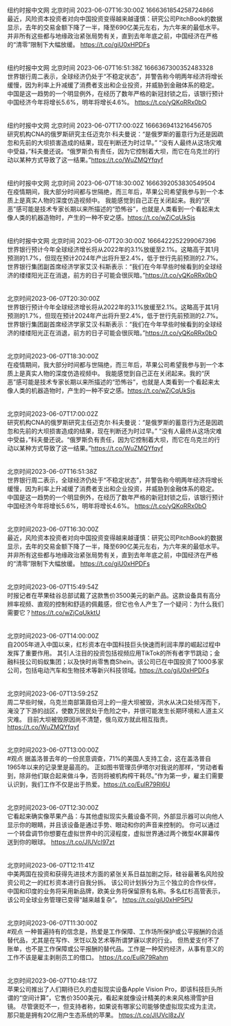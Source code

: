 纽约时报中文网 北京时间 2023-06-07T16:30:00Z 1666361854258724866<br>最近，风险资本投资者对向中国投资变得越来越谨慎：研究公司PitchBook的数据显示，去年的交易金额下降了一半，降至690亿美元左右，为六年来的最低水平。
并非所有这些都与地缘政治紧张局势有关，直到去年年底之前，中国经济在严格的“清零”限制下大幅放缓。 https://t.co/giU0xHPDFs<br><br><br>纽约时报中文网 北京时间 2023-06-07T16:51:38Z 1666367300352483328<br>世界银行周二表示，全球经济仍处于“不稳定状态”，并警告称今明两年经济将增长缓慢，因为利率上升减缓了消费者支出和企业投资，并威胁到金融体系的稳定。
中国是这一趋势的一个明显例外，在经历了数年严格的新冠封锁之后，该银行预计中国经济今年将增长5.6%，明年将增长4.6%。
https://t.co/yQKoRRx0bO<br><br><br>纽约时报中文网 北京时间 2023-06-07T17:00:02Z 1666369413216456705<br>研究机构CNA的俄罗斯研究主任迈克尔·科夫曼说：“是俄罗斯的蓄意行为还是因疏忽和先前的大坝损害造成的结果，现在判断还为时过早。”
“没有人最终从这场灾难中受益，”科夫曼还说。“俄罗斯负有责任，因为它控制着大坝，而它在乌克兰的行动以某种方式导致了这一结果。”https://t.co/WuZMQYfqyf<br><br><br>纽约时报中文网 北京时间 2023-06-07T18:30:00Z 1666392053830549504<br>在疫情期间，我大部分时间都与世隔绝，而三年后，苹果公司希望我参与到一个本质上是真实人物的深度仿造视频中。
我能感觉到自己正在关闭起来。我的“厌恶”感可能是技术专家长期以来所描述的“恐怖谷”，也就是人类看到一个看起来太像人类的机器造物时，产生的一种不安之感。https://t.co/wZjCqUkSjs<br><br><br>纽约时报中文网 北京时间 2023-06-07T20:30:00Z 1666422252299067396<br>世界银行预计今年全球经济增长将从2022年的3.1%放缓至2.1%。这略高于其1月预测的1.7%，但现在预计2024年产出将升至2.4%，低于世行先前预测的2.7%。
世界银行集团副首席经济学家艾汉·科斯表示：“我们在今年早些时候看到的全球经济的缕缕阳光正在消退，前方的日子可能会很灰暗。”https://t.co/yQKoRRx0bO<br><br><br>北京时间2023-06-07T20:30:00Z<br>世界银行预计今年全球经济增长将从2022年的3.1%放缓至2.1%。这略高于其1月预测的1.7%，但现在预计2024年产出将升至2.4%，低于世行先前预测的2.7%。
世界银行集团副首席经济学家艾汉·科斯表示：“我们在今年早些时候看到的全球经济的缕缕阳光正在消退，前方的日子可能会很灰暗。”https://t.co/yQKoRRx0bO<br><br><br>北京时间2023-06-07T18:30:00Z<br>在疫情期间，我大部分时间都与世隔绝，而三年后，苹果公司希望我参与到一个本质上是真实人物的深度仿造视频中。
我能感觉到自己正在关闭起来。我的“厌恶”感可能是技术专家长期以来所描述的“恐怖谷”，也就是人类看到一个看起来太像人类的机器造物时，产生的一种不安之感。https://t.co/wZjCqUkSjs<br><br><br>北京时间2023-06-07T17:00:02Z<br>研究机构CNA的俄罗斯研究主任迈克尔·科夫曼说：“是俄罗斯的蓄意行为还是因疏忽和先前的大坝损害造成的结果，现在判断还为时过早。”
“没有人最终从这场灾难中受益，”科夫曼还说。“俄罗斯负有责任，因为它控制着大坝，而它在乌克兰的行动以某种方式导致了这一结果。”https://t.co/WuZMQYfqyf<br><br><br>北京时间2023-06-07T16:51:38Z<br>世界银行周二表示，全球经济仍处于“不稳定状态”，并警告称今明两年经济将增长缓慢，因为利率上升减缓了消费者支出和企业投资，并威胁到金融体系的稳定。
中国是这一趋势的一个明显例外，在经历了数年严格的新冠封锁之后，该银行预计中国经济今年将增长5.6%，明年将增长4.6%。
https://t.co/yQKoRRx0bO<br><br><br>北京时间2023-06-07T16:30:00Z<br>最近，风险资本投资者对向中国投资变得越来越谨慎：研究公司PitchBook的数据显示，去年的交易金额下降了一半，降至690亿美元左右，为六年来的最低水平。
并非所有这些都与地缘政治紧张局势有关，直到去年年底之前，中国经济在严格的“清零”限制下大幅放缓。 https://t.co/giU0xHPDFs<br><br><br>北京时间2023-06-07T15:49:54Z<br>时报记者在苹果硅谷总部试戴了这款售价3500美元的新产品。这款设备具有高分辨率视频、直观的控制和舒适的佩戴感，但它也令人产生了一个疑问：为什么我们需要它？https://t.co/wZjCqUkktU<br><br><br>北京时间2023-06-07T14:00:00Z<br>自2005年进入中国以来，红杉资本在中国科技巨头快速而利润丰厚的崛起过程中发挥了重要作用。
其引人注目的投资包括视频应用TikTok的所有者字节跳动；金融科技公司蚂蚁集团；以及快时尚零售商Shein。该公司已在中国投资了1000多家公司，包括电动汽车和生物技术等新兴科技领域。https://t.co/giU0xHPDFs<br><br><br>北京时间2023-06-07T13:59:25Z<br>周二早些时候，乌克兰南部第聂伯河上的一座大坝被毁，洪水从决口处倾泻而下，淹没了下游的战区，使数万居民处于危险之中，并很可能发生长期环境和人道主义灾难。
目前大坝被毁原因尚不清楚，俄乌双方就此相互指责。
https://t.co/WuZMQYfqyf<br><br><br>北京时间2023-06-07T13:00:00Z<br>#观点 据盖洛普去年的一份民意调查，71%的美国人支持工会，这在盖洛普自1965年以来的记录里是最高的。
正如图书管理员伊塔尔对我说的那样，“劳动者看到，除非他们联合起来做斗争，否则将被机构榨干耗尽。”作为第一步，雇主们需要认识到，我们工作不仅是出于热爱。https://t.co/EulR79RI6U<br><br><br>北京时间2023-06-07T12:30:00Z<br>它看起来确实像苹果产品：与其他虚拟现实头戴设备不同，外部显示器可以向他人显示你的眼睛，并且该设备是通过手势、眼动和你的声音来控制的。
你可以通过一个转盘调节你想要在虚拟世界中的沉浸程度，虚拟世界通过两个微型4K屏幕传送到你的眼球。 https://t.co/JIUVcl97zt<br><br><br>北京时间2023-06-07T12:11:41Z<br>中美两国在投资和获得先进技术方面的紧张关系日益加剧之际，硅谷最著名风险投资公司之一的红杉资本进行自我分拆。
该公司计划拆分为三个独立的合作伙伴，中国和印度的业务将采用新品牌，欧美业务将保留原有名称。多名红杉高管表示，该公司全球业务管理已变得“越来越复杂”。
https://t.co/giU0xHP5PU<br><br><br>北京时间2023-06-07T11:30:00Z<br>#观点 一种普遍持有的信念是，热爱是工作保障、工作场所保护或公平报酬的合适替代品，尤其是在写作、烹饪以及艺术等所谓梦寐以求的行业。
但热爱支付不了账单，也不是工作保障或公平报酬的替代品。工作是一种契约经济，从事有意义的工作不该是雇主剥削员工的借口。
https://t.co/EulR79Rahm<br><br><br>北京时间2023-06-07T10:48:17Z<br>苹果公司推出了人们期待已久的虚拟现实设备Apple Vision Pro，即该科技巨头所谓的“空间计算”，它售价3500美元，看起来就像设计精美的未来风格滑雪护目镜。
尽管褒贬不一，但支持者称，如果说有哪家公司能够使虚拟现实成为主流，那只能是拥有20亿用户生态系统的苹果。
https://t.co/JIUVcl8zJV<br><br><br>